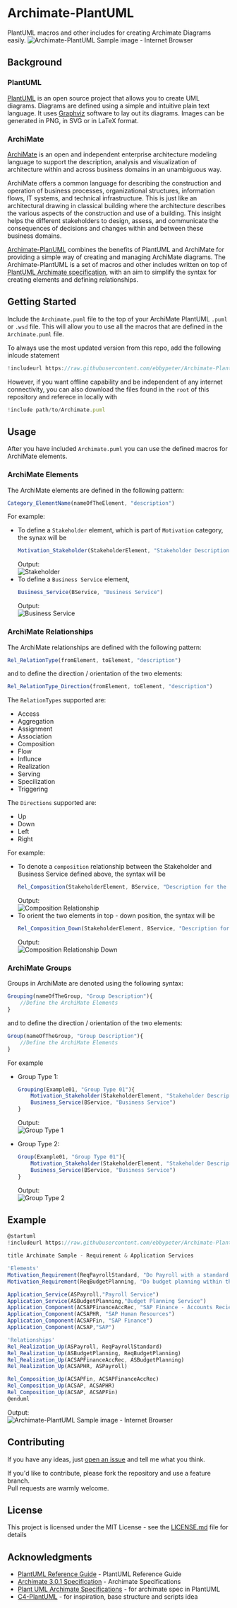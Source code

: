 # Archimate-PlantUML
PlantUML macros and other includes for creating Archimate Diagrams easily.
![Archimate-PlantUML Sample image - Internet Browser](https://raw.githubusercontent.com/ebbypeter/Archimate-PlantUML/master/images/Archimate%20Sample%20-%20Internet%20Browser.png) 

## Background
### PlantUML
[PlantUML](http://en.plantuml.com/) is an open source project that allows you to create UML diagrams.
Diagrams are defined using a simple and intuitive plain text language. It uses [Graphviz](https://en.wikipedia.org/wiki/Graphviz) software to lay out its diagrams. Images can be generated in PNG, in SVG or in LaTeX format.

### ArchiMate
[ArchiMate](http://pubs.opengroup.org/architecture/archimate3-doc/) is an open and independent enterprise architecture modeling language to support the description, analysis and visualization of architecture within and across business domains in an unambiguous way. 

ArchiMate offers a common language for describing the construction and operation of business processes, organizational structures, information flows, IT systems, and technical infrastructure. This is just like an architectural drawing in classical building where the architecture describes the various aspects of the construction and use of a building. This insight helps the different stakeholders to design, assess, and communicate the consequences of decisions and changes within and between these business domains. 

[Archimate-PlanUML](https://github.com/ebbypeter/Archimate-PlantUML) combines the benefits of PlantUML and ArchiMate for providing a simple way of creating and managing ArchiMate diagrams. The Archimate-PlantUML is a set of macros and other includes written on top of [PlantUML Archimate specification](http://plantuml.com/archimate-diagram), with an aim to simplify the syntax for creating elements and defining relationships.

## Getting Started
Include the `Archimate.puml` file to the top of your ArchiMate PlantUML `.puml` or `.wsd` file. This will allow you to use all the macros that are defined in the `Archimate.puml` file.

To always use the most updated version from this repo, add the following inlcude statement
```javascript
!includeurl https://raw.githubusercontent.com/ebbypeter/Archimate-PlantUML/master/Archimate.puml
```
However, if you want offline capability and be independent of any internet connectivity, you can also download the files found in the `root` of this repository and referece in locally with 
```javascript
!include path/to/Archimate.puml
```

## Usage
After you have included `Archimate.puml` you can use the defined macros for ArchiMate elements. 

### ArchiMate Elements
The ArchiMate elements are defined in the following pattern:
```javascript
Category_ElementName(nameOfTheElement, "description")
```
For example:  
* To define a `Stakeholder` element, which is part of `Motivation` category, the synax will be
    ```javascript
    Motivation_Stakeholder(StakeholderElement, "Stakeholder Description")
    ```
    Output:  
    ![Stakeholder](https://raw.githubusercontent.com/ebbypeter/Archimate-PlantUML/master/images/Example-Stakeholder.png)
* To define a `Business Service` element,
    ```javascript
    Business_Service(BService, "Business Service")
    ```
    Output:  
    ![Business Service](https://raw.githubusercontent.com/ebbypeter/Archimate-PlantUML/master/images/Example-BusinessService.png) 

### ArchiMate Relationships
The ArchiMate relationships are defined with the following pattern:
```javascript
Rel_RelationType(fromElement, toElement, "description")
```
and to define the direction / orientation of the two elements:
```javascript
Rel_RelationType_Direction(fromElement, toElement, "description")
```
The `RelationTypes` supported are:
 - Access
 - Aggregation
 - Assignment
 - Association
 - Composition
 - Flow
 - Influnce
 - Realization
 - Serving
 - Specilization
 - Triggering

The `Directions` supported are:
 - Up
 - Down
 - Left
 - Right

For example:
* To denote a `composition` relationship between the Stakeholder and Business Service defined above, the syntax will be
    ```javascript
    Rel_Composition(StakeholderElement, BService, "Description for the relationship")
    ```
    Output:  
    ![Composition Relationship](https://raw.githubusercontent.com/ebbypeter/Archimate-PlantUML/master/images/Example-Composition.png)
* To orient the two elements in top - down position, the syntax will be
    ```javascript
    Rel_Composition_Down(StakeholderElement, BService, "Description for the relationship")
    ```
    Output:  
    ![Composition Relationship Down](https://raw.githubusercontent.com/ebbypeter/Archimate-PlantUML/master/images/Example-CompositionDown.png)

### ArchiMate Groups
Groups in ArchiMate are denoted using the following syntax:
```javascript
Grouping(nameOfTheGroup, "Group Description"){
    //Define the ArchiMate Elements
}
```
and to define the direction / orientation of the two elements:
```javascript
Group(nameOfTheGroup, "Group Description"){
    //Define the ArchiMate Elements
}
```
For example
* Group Type 1:
    ```javascript
    Grouping(Example01, "Group Type 01"){
        Motivation_Stakeholder(StakeholderElement, "Stakeholder Description")
        Business_Service(BService, "Business Service")
    }
    ```
    Output:  
    ![Group Type 1](https://raw.githubusercontent.com/ebbypeter/Archimate-PlantUML/master/images/Example-Grouping.png)

* Group Type 2:
    ```javascript
    Group(Example01, "Group Type 01"){
        Motivation_Stakeholder(StakeholderElement, "Stakeholder Description")
        Business_Service(BService, "Business Service")
    }
    ```
    Output:  
    ![Group Type 2](https://raw.githubusercontent.com/ebbypeter/Archimate-PlantUML/master/images/Example-Group.png")

## Example
```javascript
@startuml
!includeurl https://raw.githubusercontent.com/ebbypeter/Archimate-PlantUML/master/Archimate.puml

title Archimate Sample - Requirement & Application Services

'Elements'
Motivation_Requirement(ReqPayrollStandard, "Do Payroll with a standard system")
Motivation_Requirement(ReqBudgetPlanning, "Do budget planning within the ERP system")

Application_Service(ASPayroll,"Payroll Service")
Application_Service(ASBudgetPlanning,"Budget Planning Service")
Application_Component(ACSAPFinanceAccRec, "SAP Finance - Accounts Recievables")
Application_Component(ACSAPHR, "SAP Human Resources")
Application_Component(ACSAPFin, "SAP Finance")
Application_Component(ACSAP,"SAP") 

'Relationships'
Rel_Realization_Up(ASPayroll, ReqPayrollStandard)
Rel_Realization_Up(ASBudgetPlanning, ReqBudgetPlanning)
Rel_Realization_Up(ACSAPFinanceAccRec, ASBudgetPlanning)
Rel_Realization_Up(ACSAPHR, ASPayroll)

Rel_Composition_Up(ACSAPFin, ACSAPFinanceAccRec)
Rel_Composition_Up(ACSAP, ACSAPHR)
Rel_Composition_Up(ACSAP, ACSAPFin)
@enduml
```

Output:  
![Archimate-PlantUML Sample image - Internet Browser](https://raw.githubusercontent.com/ebbypeter/Archimate-PlantUML/master/images/Archimate%20Sample%20-%20Requirement%20%26%20Application%20Services.png) 

## Contributing
If you have any ideas, just [open an issue](https://github.com/ebbypeter/Archimate-PlantUML/issues/new) and tell me what you think.

If you'd like to contribute, please fork the repository and use a feature branch.  
Pull requests are warmly welcome.

## License
This project is licensed under the MIT License - see the [LICENSE.md](LICENSE.md) file for details

## Acknowledgments
* [PlantUML Reference Guide](http://plantuml.com/PlantUML_Language_Reference_Guide.pdf) - PlantUML Reference Guide
* [Archimate 3.0.1 Specification](http://pubs.opengroup.org/architecture/archimate3-doc/) - Archimate Specifications
* [Plant UML Archimate Specifications](http://plantuml.com/archimate-diagram) - for archimate spec in PlantUML
* [C4-PlantUML](https://github.com/RicardoNiepel/C4-PlantUML) - for inspiration, base structure and scripts idea
